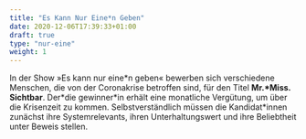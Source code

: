 ```yaml
---
title: "Es Kann Nur Eine*n Geben"
date: 2020-12-06T17:39:33+01:00
draft: true
type: "nur-eine"
weight: 1
---
```


In der Show »Es kann nur eine\*n geben« bewerben sich verschiedene Menschen, die von der Coronakrise betroffen sind, für den Titel __Mr.\*Miss. Sichtbar__. Der\*die gewinner\*in erhält eine monatliche Vergütung, um über die Krisenzeit zu kommen. Selbstverständlich müssen die Kandidat*innen zunächst ihre Systemrelevants, ihren Unterhaltungswert und ihre Beliebtheit unter Beweis stellen.

